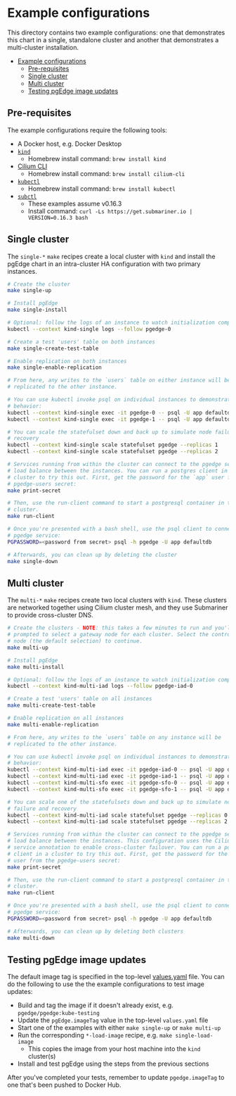# Example configurations

This directory contains two example configurations: one that demonstrates this
chart in a single, standalone cluster and another that demonstrates a
multi-cluster installation.

- [Example configurations](#example-configurations)
  - [Pre-requisites](#pre-requisites)
  - [Single cluster](#single-cluster)
  - [Multi cluster](#multi-cluster)
  - [Testing pgEdge image updates](#testing-pgedge-image-updates)

## Pre-requisites

The example configurations require the following tools:

- A Docker host, e.g. Docker Desktop
- [`kind`](https://kind.sigs.k8s.io/)
    - Homebrew install command: `brew install kind`
- [Cilium CLI](https://github.com/cilium/cilium-cli)
    - Homebrew install command: `brew install cilium-cli`
- [`kubectl`](https://kubernetes.io/docs/tasks/tools/#kubectl)
    - Homebrew install command: `brew install kubectl`
- [`subctl`](https://submariner.io/operations/deployment/subctl/)
    - These examples assume v0.16.3
    - Install command: `curl -Ls https://get.submariner.io | VERSION=0.16.3 bash`

## Single cluster

The `single-*` `make` recipes create a local cluster with `kind` and install
the pgEdge chart in an intra-cluster HA configuration with two primary
instances.

```sh
# Create the cluster
make single-up

# Install pgEdge
make single-install

# Optional: follow the logs of an instance to watch initialization complete
kubectl --context kind-single logs --follow pgedge-0

# Create a test 'users' table on both instances
make single-create-test-table

# Enable replication on both instances
make single-enable-replication

# From here, any writes to the `users` table on either instance will be
# replicated to the other instance.

# You can use kubectl invoke psql on individual instances to demonstrate this
# behavior:
kubectl --context kind-single exec -it pgedge-0 -- psql -U app defaultdb
kubectl --context kind-single exec -it pgedge-1 -- psql -U app defaultdb

# You can scale the statefulset down and back up to simulate node failure and
# recovery
kubectl --context kind-single scale statefulset pgedge --replicas 1
kubectl --context kind-single scale statefulset pgedge --replicas 2

# Services running from within the cluster can connect to the pgedge service to
# load balance between the instances. You can run a postgres client in the
# cluster to try this out. First, get the password for the `app` user from the
# pgedge-users secret:
make print-secret

# Then, use the run-client command to start a postgresql container in the
# cluster.
make run-client

# Once you're presented with a bash shell, use the psql client to connect to the
# pgedge service:
PGPASSWORD=<password from secret> psql -h pgedge -U app defaultdb

# Afterwards, you can clean up by deleting the cluster
make single-down
```

## Multi cluster

The `multi-*` `make` recipes create two local clusters with `kind`. These
clusters are networked together using Cilium cluster mesh, and they use
Submariner to provide cross-cluster DNS.

```sh
# Create the clusters - NOTE: this takes a few minutes to run and you'll be
# prompted to select a gateway node for each cluster. Select the control plane
# node (the default selection) to continue.
make multi-up

# Install pgEdge
make multi-install

# Optional: follow the logs of an instance to watch initialization complete
kubectl --context kind-multi-iad logs --follow pgedge-iad-0

# Create a test 'users' table on all instances
make multi-create-test-table

# Enable replication on all instances
make multi-enable-replication

# From here, any writes to the `users` table on any instance will be
# replicated to the other instance.

# You can use kubectl invoke psql on individual instances to demonstrate this
# behavior:
kubectl --context kind-multi-iad exec -it pgedge-iad-0 -- psql -U app defaultdb
kubectl --context kind-multi-iad exec -it pgedge-iad-1 -- psql -U app defaultdb
kubectl --context kind-multi-sfo exec -it pgedge-sfo-0 -- psql -U app defaultdb
kubectl --context kind-multi-sfo exec -it pgedge-sfo-1 -- psql -U app defaultdb

# You can scale one of the statefulsets down and back up to simulate node
# failure and recovery
kubectl --context kind-multi-iad scale statefulset pgedge --replicas 0
kubectl --context kind-multi-iad scale statefulset pgedge --replicas 2

# Services running from within the cluster can connect to the pgedge service to
# load balance between the instances. This configuration uses the Cilium global
# service annotation to enable cross-cluster failover. You can run a postgres
# client in a cluster to try this out. First, get the password for the `app`
# user from the pgedge-users secret:
make print-secret

# Then, use the run-client command to start a postgresql container in the
# cluster.
make run-client

# Once you're presented with a bash shell, use the psql client to connect to the
# pgedge service:
PGPASSWORD=<password from secret> psql -h pgedge -U app defaultdb

# Afterwards, you can clean up by deleting both clusters
make multi-down
```

## Testing pgEdge image updates

The default image tag is specified in the top-level [values.yaml](../values.yaml)
file. You can do the following to use the the example configurations to test
image updates:

* Build and tag the image if it doesn't already exist, e.g. `pgedge/pgedge:kube-testing`
* Update the `pgEdge.imageTag` value in the top-level `values.yaml` file
* Start one of the examples with either `make single-up` or `make multi-up`
* Run the corresponding `*-load-image` recipe, e.g. `make single-load-image`
  * This copies the image from your host machine into the `kind` cluster(s)
* Install and test pgEdge using the steps from the previous sections

After you've completed your tests, remember to update `pgedge.imageTag` to one
that's been pushed to Docker Hub.
